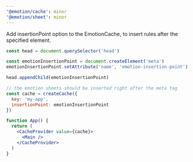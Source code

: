 ```yaml
---
'@emotion/cache': minor
'@emotion/sheet': minor
---
```


Add insertionPoint option to the EmotionCache, to insert rules after the specified element.

```jsx
const head = document.querySelector('head')

const emotionInsertionPoint = document.createElement('meta')
emotionInsertionPoint.setAttribute('name', 'emotion-insertion-point')

head.appendChild(emotionInsertionPoint)

// the emotion sheets should be inserted right after the meta tag
const cache = createCache({
  key: 'my-app',
  insertionPoint: emotionInsertionPoint
})

function App() {
  return (
    <CacheProvider value={cache}>
      <Main />
    </CacheProvider>
  )
}
```
